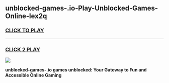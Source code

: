 
## unblocked-games-.io-Play-Unblocked-Games-Online-lex2q
<h3>
<a href="https://premium76.site?title=unblocked-games-.io&ref=25A">CLICK TO PLAY</a></h3>
<hr>

<h3>
<a href="https://premium76.site?title=unblocked-games-.io&ref=25A">CLICK 2 PLAY</a>
  
</h3>

<a href="https://premium76.site?title=unblocked-games-.io&ref=25A"><img src="https://clearcache.store/games.png"></a>


**unblocked-games-.io games unblocked: Your Gateway to Fun and Accessible Online Gaming**
